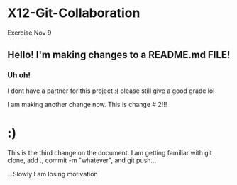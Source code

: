 # X12-Git-Collaboration
Exercise Nov 9

## Hello! I'm making changes to a README.md FILE!


### Uh oh!
I dont have a partner for this project :( please still give a good grade lol

I am making another change now. This is change # 2!!!
# :)

This is the third change on the document. I am getting familiar with git clone, add ., commit -m "whatever", and git push...

...Slowly I am losing motivation


